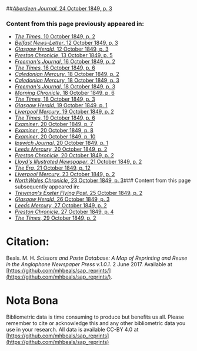 ##[*Aberdeen Journal*, 24 October 1849, p. 3](https://mhbeals.github.io/sap_html/Aberdeen-Journal/Aberdeen-Journal-24-October-1849-p-3)

### Content from this page previously appeared in:
+ [*The Times*, 10 October 1849, p. 2](https://mhbeals.github.io/sap_html/The-Times/The-Times-10-October-1849-p-2)
+ [*Belfast News-Letter*, 12 October 1849, p. 3](https://mhbeals.github.io/sap_html/Belfast-News-Letter/Belfast-News-Letter-12-October-1849-p-3)
+ [*Glasgow Herald*, 12 October 1849, p. 3](https://mhbeals.github.io/sap_html/Glasgow-Herald/Glasgow-Herald-12-October-1849-p-3)
+ [*Preston Chronicle*, 13 October 1849, p. 5](https://mhbeals.github.io/sap_html/Preston-Chronicle/Preston-Chronicle-13-October-1849-p-5)
+ [*Freeman's Journal*, 16 October 1849, p. 2](https://mhbeals.github.io/sap_html/Freeman's-Journal/Freeman's-Journal-16-October-1849-p-2)
+ [*The Times*, 16 October 1849, p. 6](https://mhbeals.github.io/sap_html/The-Times/The-Times-16-October-1849-p-6)
+ [*Caledonian Mercury*, 18 October 1849, p. 2](https://mhbeals.github.io/sap_html/Caledonian-Mercury/Caledonian-Mercury-18-October-1849-p-2)
+ [*Caledonian Mercury*, 18 October 1849, p. 3](https://mhbeals.github.io/sap_html/Caledonian-Mercury/Caledonian-Mercury-18-October-1849-p-3)
+ [*Freeman's Journal*, 18 October 1849, p. 3](https://mhbeals.github.io/sap_html/Freeman's-Journal/Freeman's-Journal-18-October-1849-p-3)
+ [*Morning Chronicle*, 18 October 1849, p. 6](https://mhbeals.github.io/sap_html/Morning-Chronicle/Morning-Chronicle-18-October-1849-p-6)
+ [*The Times*, 18 October 1849, p. 3](https://mhbeals.github.io/sap_html/The-Times/The-Times-18-October-1849-p-3)
+ [*Glasgow Herald*, 19 October 1849, p. 1](https://mhbeals.github.io/sap_html/Glasgow-Herald/Glasgow-Herald-19-October-1849-p-1)
+ [*Liverpool Mercury*, 19 October 1849, p. 2](https://mhbeals.github.io/sap_html/Liverpool-Mercury/Liverpool-Mercury-19-October-1849-p-2)
+ [*The Times*, 19 October 1849, p. 6](https://mhbeals.github.io/sap_html/The-Times/The-Times-19-October-1849-p-6)
+ [*Examiner*, 20 October 1849, p. 7](https://mhbeals.github.io/sap_html/Examiner/Examiner-20-October-1849-p-7)
+ [*Examiner*, 20 October 1849, p. 8](https://mhbeals.github.io/sap_html/Examiner/Examiner-20-October-1849-p-8)
+ [*Examiner*, 20 October 1849, p. 10](https://mhbeals.github.io/sap_html/Examiner/Examiner-20-October-1849-p-10)
+ [*Ipswich Journal*, 20 October 1849, p. 1](https://mhbeals.github.io/sap_html/Ipswich-Journal/Ipswich-Journal-20-October-1849-p-1)
+ [*Leeds Mercury*, 20 October 1849, p. 2](https://mhbeals.github.io/sap_html/Leeds-Mercury/Leeds-Mercury-20-October-1849-p-2)
+ [*Preston Chronicle*, 20 October 1849, p. 2](https://mhbeals.github.io/sap_html/Preston-Chronicle/Preston-Chronicle-20-October-1849-p-2)
+ [*Lloyd's Illustrated Newspaper*, 21 October 1849, p. 2](https://mhbeals.github.io/sap_html/Lloyd's-Illustrated-Newspaper/Lloyd's-Illustrated-Newspaper-21-October-1849-p-2)
+ [*The Era*, 21 October 1849, p. 12](https://mhbeals.github.io/sap_html/The-Era/The-Era-21-October-1849-p-12)
+ [*Liverpool Mercury*, 23 October 1849, p. 2](https://mhbeals.github.io/sap_html/Liverpool-Mercury/Liverpool-Mercury-23-October-1849-p-2)
+ [*NorthWales Chronicle*, 23 October 1849, p. 3](https://mhbeals.github.io/sap_html/NorthWales-Chronicle/NorthWales-Chronicle-23-October-1849-p-3)### Content from this page subsequently appeared in:
+ [*Trewman's Exeter Flying Post*, 25 October 1849, p. 2](https://mhbeals.github.io/sap_html/Trewman's-Exeter-Flying-Post/Trewman's-Exeter-Flying-Post-25-October-1849-p-2)
+ [*Glasgow Herald*, 26 October 1849, p. 3](https://mhbeals.github.io/sap_html/Glasgow-Herald/Glasgow-Herald-26-October-1849-p-3)
+ [*Leeds Mercury*, 27 October 1849, p. 2](https://mhbeals.github.io/sap_html/Leeds-Mercury/Leeds-Mercury-27-October-1849-p-2)
+ [*Preston Chronicle*, 27 October 1849, p. 4](https://mhbeals.github.io/sap_html/Preston-Chronicle/Preston-Chronicle-27-October-1849-p-4)
+ [*The Times*, 29 October 1849, p. 2](https://mhbeals.github.io/sap_html/The-Times/The-Times-29-October-1849-p-2)
                    
# Citation: 

Beals. M. H. *Scissors and Paste Database: A Map of Reprinting and Reuse in the Anglophone Newspaper Press v.1.0.1.* 2 June 2017. Available at [https://github.com/mhbeals/sap_reprints/](https://github.com/mhbeals/sap_reprints/). 
                    
# Nota Bona

Bibliometric data is time consuming to produce but benefits us all. Please remember to cite or acknowledge this and any other bibliometric data you use in your research. All data is available CC-BY 4.0 at [https://github.com/mhbeals/sap_reprints](https://github.com/mhbeals/sap_reprints)